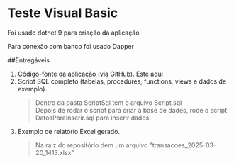 # Teste Visual Basic

Foi usado dotnet 9 para criação da aplicação

Para conexão com banco foi usado Dapper

##Entregáveis
1. Código-fonte da aplicação (via GitHub). Este aqui
2. Script SQL completo (tabelas, procedures, functions, views e dados de exemplo).
    > Dentro da pasta ScriptSql tem o arquivo Script.sql <br>
    > Depois de rodar o script para criar a base de dades, rode o script DatosParaInserir.sql para inserir dados.
4. Exemplo de relatório Excel gerado.
    > Na raiz do repositório dem um arquivo "transacoes_2025-03-20_1413.xlsx"

